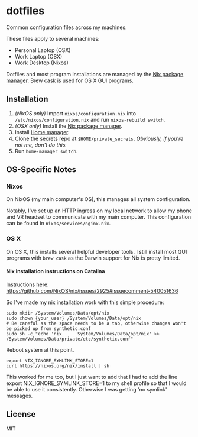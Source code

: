 # dotfiles

Common configuration files across my machines.

These files apply to several machines:

- Personal Laptop (OSX)
- Work Laptop (OSX)
- Work Desktop (Nixos)

Dotfiles and most program installations are managed by the [Nix package manager](https://nixos.org/nix/). Brew cask is used for OS X GUI programs.

## Installation

1. _(NixOS only)_ Import `nixos/configuration.nix` into `/etc/nixos/configuration.nix` and run `nixos-rebuild switch`.
2. _(OSX only)_ Install the [Nix package manager](https://nixos.org/nix/).
3. Install [Home manager](https://github.com/rycee/home-manager).
4. Clone the secrets repo at `$HOME/private_secrets`. _Obviously, if you're not me, don't do this._
5. Run `home-manager switch`.

## OS-Specific Notes

### Nixos

On NixOS (my main computer's OS), this manages all system configuration.

Notably, I've set up an HTTP ingress on my local network to allow my phone and VR headset to communicate with my main computer. This configuration can be found in `nixos/services/nginx.nix`.

### OS X

On OS X, this installs several helpful developer tools. I still install most GUI programs with `brew cask` as the Darwin support for Nix is pretty limited.

#### Nix installation instructions on Catalina

Instructions here: https://github.com/NixOS/nix/issues/2925#issuecomment-540051636

So I've made my nix installation work with this simple procedure:

```
sudo mkdir /System/Volumes/Data/opt/nix
sudo chown {your_user} /System/Volumes/Data/opt/nix
# Be careful as the space needs to be a tab, otherwise changes won't be picked up from synthetic.conf
sudo sh -c "echo 'nix      System/Volumes/Data/opt/nix' >> /System/Volumes/Data/private/etc/synthetic.conf"
```

Reboot system at this point.

```
export NIX_IGNORE_SYMLINK_STORE=1
curl https://nixos.org/nix/install | sh
```

This worked for me too, but I just want to add that I had to add the line export NIX_IGNORE_SYMLINK_STORE=1 to my shell profile so that I would be able to use it consistently. Otherwise I was getting 'no symlink' messages.

## License

MIT
